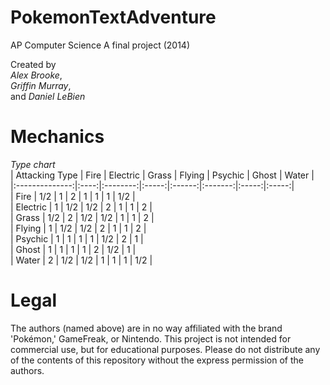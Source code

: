 PokemonTextAdventure
====================

AP Computer Science A final project (2014)  
  
Created by  
_Alex Brooke_,  
_Griffin Murray_,  
and _Daniel LeBien_  

Mechanics
=========

_Type chart_  
| Attacking Type | Fire | Electric | Grass | Flying | Psychic | Ghost | Water |  
|:--------------:|:----:|:--------:|:-----:|:------:|:-------:|:-----:|:-----:|  
| Fire           | 1/2  | 1        | 2     | 1      | 1       | 1     | 1/2   |  
| Electric       | 1    | 1/2      | 1/2   | 2      | 1       | 1     | 2     |  
| Grass          | 1/2  | 2        | 1/2   | 1/2    | 1       | 1     | 2     |  
| Flying         | 1    | 1/2      | 1/2   | 2      | 1       | 1     | 2     |  
| Psychic        | 1    | 1        | 1     | 1      | 1/2     | 2     | 1     |  
| Ghost          | 1    | 1        | 1     | 1      | 2       | 1/2   | 1     |  
| Water          | 2    | 1/2      | 1/2   | 1      | 1       | 1     | 1/2   |  



Legal
=====
The authors (named above) are in no way affiliated with the brand 'Pokémon,' GameFreak, or Nintendo. This project is not intended for commercial use, but for educational purposes. Please do not distribute any of the contents of this repository without the express permission of the authors. 

